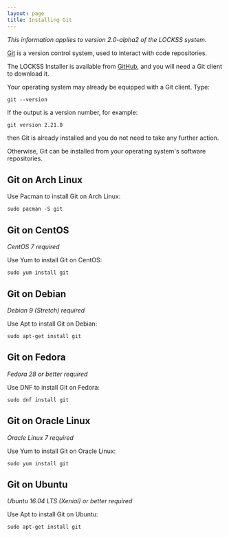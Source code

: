 ```yaml
---
layout: page
title: Installing Git
---
```


*This information applies to version 2.0-alpha2 of the LOCKSS system.*

[Git](https://git-scm.com/) is a version control system, used to interact with code repositories.

The LOCKSS Installer is available from [GitHub](https://github.com), and you will need a Git client to download it.

Your operating system may already be equipped with a Git client. Type:

    git --version

If the output is a version number, for example:

    git version 2.21.0

then Git is already installed and you do not need to take any further action.

Otherwise, Git can be installed from your operating system's software repositories.

## Git on Arch Linux

Use Pacman to install Git on Arch Linux:

    sudo pacman -S git

## Git on CentOS

<!-- #osversion -->
*CentOS 7 required*

Use Yum to install Git on CentOS:

    sudo yum install git

## Git on Debian

<!-- #osversion -->
*Debian 9 (Stretch) required*

Use Apt to install Git on Debian:

    sudo apt-get install git

## Git on Fedora

<!-- #osversion -->
*Fedora 28 or better required*

Use DNF to install Git on Fedora:

    sudo dnf install git

## Git on Oracle Linux

<!-- #osversion -->
*Oracle Linux 7 required*

Use Yum to install Git on Oracle Linux:

    sudo yum install git

## Git on Ubuntu

<!-- #osversion -->
*Ubuntu 16.04 LTS (Xenial) or better required*

Use Apt to install Git on Ubuntu:

    sudo apt-get install git
